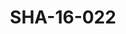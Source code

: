 ---
pid: SHA-16-022
title: SHA-16-022
language: ar
collection: شرحبيل احمد
original_label: 
rights: شرحبيل احمد
location_of_original: شرحبيل احمد
photographer_or_studio: 
scanned_from: photograph 9 by 13.9
_date: late 1950s
location: الخرطوم
description: شرحبيل احمد وشخصان اخران في بيت مسز بيكون
additional_notes: 
permission_display: 'yes'
on_server: 'no'
on_website: 'no'
permalink: /photopages/ar/SHA-16-022.html
layout: photo-page
---